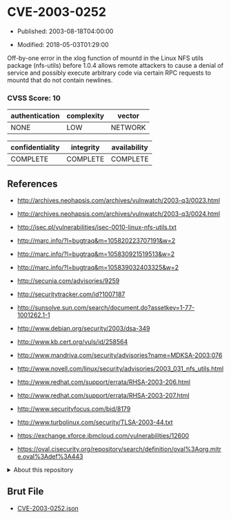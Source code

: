 # CVE-2003-0252

- Published: 2003-08-18T04:00:00

- Modified: 2018-05-03T01:29:00

Off-by-one error in the xlog function of mountd in the Linux NFS utils package (nfs-utils) before 1.0.4 allows remote attackers to cause a denial of service and possibly execute arbitrary code via certain RPC requests to mountd that do not contain newlines.

### CVSS Score: **10**

| authentication | complexity | vector |
| --- | --- | --- |
| NONE | LOW | NETWORK |

| confidentiality | integrity | availability |
| --- | --- | --- |
| COMPLETE | COMPLETE | COMPLETE |

## References

* http://archives.neohapsis.com/archives/vulnwatch/2003-q3/0023.html

* http://archives.neohapsis.com/archives/vulnwatch/2003-q3/0024.html

* http://isec.pl/vulnerabilities/isec-0010-linux-nfs-utils.txt

* http://marc.info/?l=bugtraq&m=105820223707191&w=2

* http://marc.info/?l=bugtraq&m=105830921519513&w=2

* http://marc.info/?l=bugtraq&m=105839032403325&w=2

* http://secunia.com/advisories/9259

* http://securitytracker.com/id?1007187

* http://sunsolve.sun.com/search/document.do?assetkey=1-77-1001262.1-1

* http://www.debian.org/security/2003/dsa-349

* http://www.kb.cert.org/vuls/id/258564

* http://www.mandriva.com/security/advisories?name=MDKSA-2003:076

* http://www.novell.com/linux/security/advisories/2003_031_nfs_utils.html

* http://www.redhat.com/support/errata/RHSA-2003-206.html

* http://www.redhat.com/support/errata/RHSA-2003-207.html

* http://www.securityfocus.com/bid/8179

* http://www.turbolinux.com/security/TLSA-2003-44.txt

* https://exchange.xforce.ibmcloud.com/vulnerabilities/12600

* https://oval.cisecurity.org/repository/search/definition/oval%3Aorg.mitre.oval%3Adef%3A443

<details>
<summary>About this repository</summary> 

  This repository is part of the project [Live Hack CVE](https://github.com/Live-Hack-CVE). Main website can be found [www.live-hack.org](https://www.live-hack.org) 
  
  Made by [Sn0wAlice](https://github.com/Sn0wAlice) for the people that care about security and need to have a feed of the latest CVEs. Hope you enjoy it, don't forget to star the repo and follow me on [Twitter](https://twitter.com/Sn0wAlice) and [Github](https://github.com/Sn0wAlice). And that is my [personnal website](https://www.alice-snow.me/)

  - [Home Page](https://github.com/Live-Hack-CVE)
  - [Framework](https://github.com/Live-Hack-CVE/cve-framework)
  - [CVE database](https://github.com/Live-Hack-CVE/full_database)
  - [Changelog](https://github.com/Live-Hack-CVE/Changelog)
</details>

## Brut File

* [CVE-2003-0252.json](https://raw.githubusercontent.com/Live-Hack-CVE/full_database/main/cves/2003/CVE-2003-0252.json)

